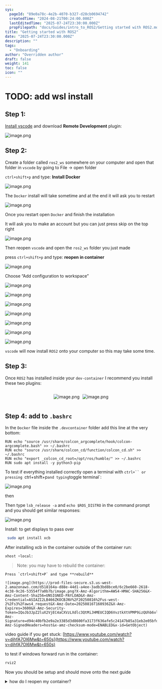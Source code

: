 ```yaml
---
sys:
  pageId: "89e0a78c-4e2b-4070-b327-d28cb0694742"
  createdTime: "2024-08-21T00:24:00.000Z"
  lastEditedTime: "2025-07-24T23:30:00.000Z"
  propFilepath: "docs/Guides/intro_to_ROS2/Getting started with ROS2.md"
title: "Getting started with ROS2"
date: "2025-07-24T23:30:00.000Z"
description: ""
tags:
  - "Onboarding"
author: "Overridden author"
draft: false
weight: 141
toc: false
icon: ""
---
```


# TODO: add wsl install

## Step 1:

[Install vscode](https://code.visualstudio.com/download) and download **Remote Development** plugin:

![image.png](https://prod-files-secure.s3.us-west-2.amazonaws.com/d518164a-d88e-44d1-a4ee-3adb3bd8bce0/efb52993-1881-4a40-b95e-6f020334f022/image.png?X-Amz-Algorithm=AWS4-HMAC-SHA256&X-Amz-Content-Sha256=UNSIGNED-PAYLOAD&X-Amz-Credential=ASIAZI2LB466YTAROBKF%2F20250816%2Fus-west-2%2Fs3%2Faws4_request&X-Amz-Date=20250816T160930Z&X-Amz-Expires=3600&X-Amz-Security-Token=IQoJb3JpZ2luX2VjEC4aCXVzLXdlc3QtMiJIMEYCIQCtAZ8UYhWaOybrGYLiuivGH9MZC6zhlOv5G1S4dO1SWQIhAOzRmyO8aNTK8mYT2XdtI57Txd8miaQl9ItXsOW1qJ4%2FKv8DCHcQABoMNjM3NDIzMTgzODA1IgwMG49W4d5hPXaSUGEq3AMI1V3BnAs2dTZkwwqZXW6XD7djx%2B3j2cbP1BcQeoVUo7qrscLVDpI6DdKlrbW02xcySmgTYql%2B3N7rXHjq6H4iwe7SK3mUQBOwLcCrD8sXl6XezHAO1z8ySnS4gnutljlwPKdkKgW2TkX6pDCBZUbWkbVJFqrYJbYcuyZZ%2BiZG0NNeu%2FkjpyrP8DB0uLSJ4E%2FV2saDeXI1z%2Fj5peouuG0p8oI9DQVBo9iQceVHpA6AiPU0dUAR6qXSLhkUyD2TarIHWB6EGYN18T%2BFOfKqV00oJD9GR05oWyByYnHMQ84kh12JbL5sQN69ILxYiv5N1cGmyOdqq6MecsJIlv%2BBMMXYXfi4x91OuxXc350UuGp7AD3CYK4bS%2B1ZLdau50iAys2wMOxzbcocBsT6IBAAqX0kdQMTS0NlWOpxBmlVvUn%2BsySzOUAus9Qu0WqoHUAB2D4px2FcOXQ0INHIcqi%2FRlTRoawJfhdXj3H9nyTLcuBp4E3QjyLvvo%2FZmq1cVZVV3tXgZcyC6C2Qrb3Hh6h2rKoajiue77913pvIoILjwlpazP0wSRmPH7D4Co1CidSLbrpAGAq7SSG9XZG6S%2FPIR0R0CFE1Z75wi7eVpJZopi10RxpLroZqSWrm5BGknzDwmYLFBjqkAdys2yL3wiB3Rk99OJk8Kd9o1GaxjECx99wBg3nSQAE00dVp78HIr053bEOj%2FBnYS%2FgCc%2BRvZfup0ENenARaperXop0F0BA3HwAz87JwYQy%2FT9XsyG2CNlVRsrvm4EXSEKu5Gkt5%2Fop9u%2Bp79vSmKxzKvlojmGgahnAvnOjYdFdkQLDXbjbpoZ3h2oB%2FG06t24JwTjCSFqmCJSPFGCpmGElxgicy&X-Amz-Signature=b989564ee77c844721400dbf53b62e5267d23bcae0ba72d1558f7385308fe2c9&X-Amz-SignedHeaders=host&x-amz-checksum-mode=ENABLED&x-id=GetObject)

## Step 2:

Create a folder called `ros2_ws` somewhere on your computer and open that folder in `vscode` by going to File → open folder 

`ctrl+shift+p` and type: **Install Docker**

![image.png](https://prod-files-secure.s3.us-west-2.amazonaws.com/d518164a-d88e-44d1-a4ee-3adb3bd8bce0/2269dc0e-1cd5-47ff-bceb-c04ad9b2eab0/image.png?X-Amz-Algorithm=AWS4-HMAC-SHA256&X-Amz-Content-Sha256=UNSIGNED-PAYLOAD&X-Amz-Credential=ASIAZI2LB466YTAROBKF%2F20250816%2Fus-west-2%2Fs3%2Faws4_request&X-Amz-Date=20250816T160930Z&X-Amz-Expires=3600&X-Amz-Security-Token=IQoJb3JpZ2luX2VjEC4aCXVzLXdlc3QtMiJIMEYCIQCtAZ8UYhWaOybrGYLiuivGH9MZC6zhlOv5G1S4dO1SWQIhAOzRmyO8aNTK8mYT2XdtI57Txd8miaQl9ItXsOW1qJ4%2FKv8DCHcQABoMNjM3NDIzMTgzODA1IgwMG49W4d5hPXaSUGEq3AMI1V3BnAs2dTZkwwqZXW6XD7djx%2B3j2cbP1BcQeoVUo7qrscLVDpI6DdKlrbW02xcySmgTYql%2B3N7rXHjq6H4iwe7SK3mUQBOwLcCrD8sXl6XezHAO1z8ySnS4gnutljlwPKdkKgW2TkX6pDCBZUbWkbVJFqrYJbYcuyZZ%2BiZG0NNeu%2FkjpyrP8DB0uLSJ4E%2FV2saDeXI1z%2Fj5peouuG0p8oI9DQVBo9iQceVHpA6AiPU0dUAR6qXSLhkUyD2TarIHWB6EGYN18T%2BFOfKqV00oJD9GR05oWyByYnHMQ84kh12JbL5sQN69ILxYiv5N1cGmyOdqq6MecsJIlv%2BBMMXYXfi4x91OuxXc350UuGp7AD3CYK4bS%2B1ZLdau50iAys2wMOxzbcocBsT6IBAAqX0kdQMTS0NlWOpxBmlVvUn%2BsySzOUAus9Qu0WqoHUAB2D4px2FcOXQ0INHIcqi%2FRlTRoawJfhdXj3H9nyTLcuBp4E3QjyLvvo%2FZmq1cVZVV3tXgZcyC6C2Qrb3Hh6h2rKoajiue77913pvIoILjwlpazP0wSRmPH7D4Co1CidSLbrpAGAq7SSG9XZG6S%2FPIR0R0CFE1Z75wi7eVpJZopi10RxpLroZqSWrm5BGknzDwmYLFBjqkAdys2yL3wiB3Rk99OJk8Kd9o1GaxjECx99wBg3nSQAE00dVp78HIr053bEOj%2FBnYS%2FgCc%2BRvZfup0ENenARaperXop0F0BA3HwAz87JwYQy%2FT9XsyG2CNlVRsrvm4EXSEKu5Gkt5%2Fop9u%2Bp79vSmKxzKvlojmGgahnAvnOjYdFdkQLDXbjbpoZ3h2oB%2FG06t24JwTjCSFqmCJSPFGCpmGElxgicy&X-Amz-Signature=1428f91b309ab151e832fcc9410e8963723cd777eb031f0eac3333250239f8b1&X-Amz-SignedHeaders=host&x-amz-checksum-mode=ENABLED&x-id=GetObject)

The `Docker` install will take sometime and at the end it will ask you to restart

![image.png](https://prod-files-secure.s3.us-west-2.amazonaws.com/d518164a-d88e-44d1-a4ee-3adb3bd8bce0/ed233f78-be33-4b1f-b89c-9c346c0e961e/image.png?X-Amz-Algorithm=AWS4-HMAC-SHA256&X-Amz-Content-Sha256=UNSIGNED-PAYLOAD&X-Amz-Credential=ASIAZI2LB466YTAROBKF%2F20250816%2Fus-west-2%2Fs3%2Faws4_request&X-Amz-Date=20250816T160930Z&X-Amz-Expires=3600&X-Amz-Security-Token=IQoJb3JpZ2luX2VjEC4aCXVzLXdlc3QtMiJIMEYCIQCtAZ8UYhWaOybrGYLiuivGH9MZC6zhlOv5G1S4dO1SWQIhAOzRmyO8aNTK8mYT2XdtI57Txd8miaQl9ItXsOW1qJ4%2FKv8DCHcQABoMNjM3NDIzMTgzODA1IgwMG49W4d5hPXaSUGEq3AMI1V3BnAs2dTZkwwqZXW6XD7djx%2B3j2cbP1BcQeoVUo7qrscLVDpI6DdKlrbW02xcySmgTYql%2B3N7rXHjq6H4iwe7SK3mUQBOwLcCrD8sXl6XezHAO1z8ySnS4gnutljlwPKdkKgW2TkX6pDCBZUbWkbVJFqrYJbYcuyZZ%2BiZG0NNeu%2FkjpyrP8DB0uLSJ4E%2FV2saDeXI1z%2Fj5peouuG0p8oI9DQVBo9iQceVHpA6AiPU0dUAR6qXSLhkUyD2TarIHWB6EGYN18T%2BFOfKqV00oJD9GR05oWyByYnHMQ84kh12JbL5sQN69ILxYiv5N1cGmyOdqq6MecsJIlv%2BBMMXYXfi4x91OuxXc350UuGp7AD3CYK4bS%2B1ZLdau50iAys2wMOxzbcocBsT6IBAAqX0kdQMTS0NlWOpxBmlVvUn%2BsySzOUAus9Qu0WqoHUAB2D4px2FcOXQ0INHIcqi%2FRlTRoawJfhdXj3H9nyTLcuBp4E3QjyLvvo%2FZmq1cVZVV3tXgZcyC6C2Qrb3Hh6h2rKoajiue77913pvIoILjwlpazP0wSRmPH7D4Co1CidSLbrpAGAq7SSG9XZG6S%2FPIR0R0CFE1Z75wi7eVpJZopi10RxpLroZqSWrm5BGknzDwmYLFBjqkAdys2yL3wiB3Rk99OJk8Kd9o1GaxjECx99wBg3nSQAE00dVp78HIr053bEOj%2FBnYS%2FgCc%2BRvZfup0ENenARaperXop0F0BA3HwAz87JwYQy%2FT9XsyG2CNlVRsrvm4EXSEKu5Gkt5%2Fop9u%2Bp79vSmKxzKvlojmGgahnAvnOjYdFdkQLDXbjbpoZ3h2oB%2FG06t24JwTjCSFqmCJSPFGCpmGElxgicy&X-Amz-Signature=399c50e7777b7e08a54597143db09f189f7a316c1b0238a104004abc2c174738&X-Amz-SignedHeaders=host&x-amz-checksum-mode=ENABLED&x-id=GetObject)

Once you restart open `Docker` and finish the installation

It will ask you to make an account but you can just press skip on the top right

![image.png](https://prod-files-secure.s3.us-west-2.amazonaws.com/d518164a-d88e-44d1-a4ee-3adb3bd8bce0/21010ad9-1659-4fd9-9f59-9932a09b2a3d/image.png?X-Amz-Algorithm=AWS4-HMAC-SHA256&X-Amz-Content-Sha256=UNSIGNED-PAYLOAD&X-Amz-Credential=ASIAZI2LB466YTAROBKF%2F20250816%2Fus-west-2%2Fs3%2Faws4_request&X-Amz-Date=20250816T160930Z&X-Amz-Expires=3600&X-Amz-Security-Token=IQoJb3JpZ2luX2VjEC4aCXVzLXdlc3QtMiJIMEYCIQCtAZ8UYhWaOybrGYLiuivGH9MZC6zhlOv5G1S4dO1SWQIhAOzRmyO8aNTK8mYT2XdtI57Txd8miaQl9ItXsOW1qJ4%2FKv8DCHcQABoMNjM3NDIzMTgzODA1IgwMG49W4d5hPXaSUGEq3AMI1V3BnAs2dTZkwwqZXW6XD7djx%2B3j2cbP1BcQeoVUo7qrscLVDpI6DdKlrbW02xcySmgTYql%2B3N7rXHjq6H4iwe7SK3mUQBOwLcCrD8sXl6XezHAO1z8ySnS4gnutljlwPKdkKgW2TkX6pDCBZUbWkbVJFqrYJbYcuyZZ%2BiZG0NNeu%2FkjpyrP8DB0uLSJ4E%2FV2saDeXI1z%2Fj5peouuG0p8oI9DQVBo9iQceVHpA6AiPU0dUAR6qXSLhkUyD2TarIHWB6EGYN18T%2BFOfKqV00oJD9GR05oWyByYnHMQ84kh12JbL5sQN69ILxYiv5N1cGmyOdqq6MecsJIlv%2BBMMXYXfi4x91OuxXc350UuGp7AD3CYK4bS%2B1ZLdau50iAys2wMOxzbcocBsT6IBAAqX0kdQMTS0NlWOpxBmlVvUn%2BsySzOUAus9Qu0WqoHUAB2D4px2FcOXQ0INHIcqi%2FRlTRoawJfhdXj3H9nyTLcuBp4E3QjyLvvo%2FZmq1cVZVV3tXgZcyC6C2Qrb3Hh6h2rKoajiue77913pvIoILjwlpazP0wSRmPH7D4Co1CidSLbrpAGAq7SSG9XZG6S%2FPIR0R0CFE1Z75wi7eVpJZopi10RxpLroZqSWrm5BGknzDwmYLFBjqkAdys2yL3wiB3Rk99OJk8Kd9o1GaxjECx99wBg3nSQAE00dVp78HIr053bEOj%2FBnYS%2FgCc%2BRvZfup0ENenARaperXop0F0BA3HwAz87JwYQy%2FT9XsyG2CNlVRsrvm4EXSEKu5Gkt5%2Fop9u%2Bp79vSmKxzKvlojmGgahnAvnOjYdFdkQLDXbjbpoZ3h2oB%2FG06t24JwTjCSFqmCJSPFGCpmGElxgicy&X-Amz-Signature=5f39afcea32cff799f94a3462f94f8a0209ea355681c137d5fb723d18a1b06d3&X-Amz-SignedHeaders=host&x-amz-checksum-mode=ENABLED&x-id=GetObject)

Then reopen `vscode` and open the `ros2_ws` folder you just made

press `ctrl+shift+p` and type: **reopen in container**

![image.png](https://prod-files-secure.s3.us-west-2.amazonaws.com/d518164a-d88e-44d1-a4ee-3adb3bd8bce0/4e93b8c2-41ad-488c-8095-c74205196118/image.png?X-Amz-Algorithm=AWS4-HMAC-SHA256&X-Amz-Content-Sha256=UNSIGNED-PAYLOAD&X-Amz-Credential=ASIAZI2LB466YTAROBKF%2F20250816%2Fus-west-2%2Fs3%2Faws4_request&X-Amz-Date=20250816T160930Z&X-Amz-Expires=3600&X-Amz-Security-Token=IQoJb3JpZ2luX2VjEC4aCXVzLXdlc3QtMiJIMEYCIQCtAZ8UYhWaOybrGYLiuivGH9MZC6zhlOv5G1S4dO1SWQIhAOzRmyO8aNTK8mYT2XdtI57Txd8miaQl9ItXsOW1qJ4%2FKv8DCHcQABoMNjM3NDIzMTgzODA1IgwMG49W4d5hPXaSUGEq3AMI1V3BnAs2dTZkwwqZXW6XD7djx%2B3j2cbP1BcQeoVUo7qrscLVDpI6DdKlrbW02xcySmgTYql%2B3N7rXHjq6H4iwe7SK3mUQBOwLcCrD8sXl6XezHAO1z8ySnS4gnutljlwPKdkKgW2TkX6pDCBZUbWkbVJFqrYJbYcuyZZ%2BiZG0NNeu%2FkjpyrP8DB0uLSJ4E%2FV2saDeXI1z%2Fj5peouuG0p8oI9DQVBo9iQceVHpA6AiPU0dUAR6qXSLhkUyD2TarIHWB6EGYN18T%2BFOfKqV00oJD9GR05oWyByYnHMQ84kh12JbL5sQN69ILxYiv5N1cGmyOdqq6MecsJIlv%2BBMMXYXfi4x91OuxXc350UuGp7AD3CYK4bS%2B1ZLdau50iAys2wMOxzbcocBsT6IBAAqX0kdQMTS0NlWOpxBmlVvUn%2BsySzOUAus9Qu0WqoHUAB2D4px2FcOXQ0INHIcqi%2FRlTRoawJfhdXj3H9nyTLcuBp4E3QjyLvvo%2FZmq1cVZVV3tXgZcyC6C2Qrb3Hh6h2rKoajiue77913pvIoILjwlpazP0wSRmPH7D4Co1CidSLbrpAGAq7SSG9XZG6S%2FPIR0R0CFE1Z75wi7eVpJZopi10RxpLroZqSWrm5BGknzDwmYLFBjqkAdys2yL3wiB3Rk99OJk8Kd9o1GaxjECx99wBg3nSQAE00dVp78HIr053bEOj%2FBnYS%2FgCc%2BRvZfup0ENenARaperXop0F0BA3HwAz87JwYQy%2FT9XsyG2CNlVRsrvm4EXSEKu5Gkt5%2Fop9u%2Bp79vSmKxzKvlojmGgahnAvnOjYdFdkQLDXbjbpoZ3h2oB%2FG06t24JwTjCSFqmCJSPFGCpmGElxgicy&X-Amz-Signature=7541af0b8222240041bde939f58dc75ca84716cd426364a2a8c9e228d8123e8d&X-Amz-SignedHeaders=host&x-amz-checksum-mode=ENABLED&x-id=GetObject)

Choose “Add configuration to workspace”

![image.png](https://prod-files-secure.s3.us-west-2.amazonaws.com/d518164a-d88e-44d1-a4ee-3adb3bd8bce0/9560b282-5060-4989-ba37-97e7b2c22476/image.png?X-Amz-Algorithm=AWS4-HMAC-SHA256&X-Amz-Content-Sha256=UNSIGNED-PAYLOAD&X-Amz-Credential=ASIAZI2LB466YTAROBKF%2F20250816%2Fus-west-2%2Fs3%2Faws4_request&X-Amz-Date=20250816T160930Z&X-Amz-Expires=3600&X-Amz-Security-Token=IQoJb3JpZ2luX2VjEC4aCXVzLXdlc3QtMiJIMEYCIQCtAZ8UYhWaOybrGYLiuivGH9MZC6zhlOv5G1S4dO1SWQIhAOzRmyO8aNTK8mYT2XdtI57Txd8miaQl9ItXsOW1qJ4%2FKv8DCHcQABoMNjM3NDIzMTgzODA1IgwMG49W4d5hPXaSUGEq3AMI1V3BnAs2dTZkwwqZXW6XD7djx%2B3j2cbP1BcQeoVUo7qrscLVDpI6DdKlrbW02xcySmgTYql%2B3N7rXHjq6H4iwe7SK3mUQBOwLcCrD8sXl6XezHAO1z8ySnS4gnutljlwPKdkKgW2TkX6pDCBZUbWkbVJFqrYJbYcuyZZ%2BiZG0NNeu%2FkjpyrP8DB0uLSJ4E%2FV2saDeXI1z%2Fj5peouuG0p8oI9DQVBo9iQceVHpA6AiPU0dUAR6qXSLhkUyD2TarIHWB6EGYN18T%2BFOfKqV00oJD9GR05oWyByYnHMQ84kh12JbL5sQN69ILxYiv5N1cGmyOdqq6MecsJIlv%2BBMMXYXfi4x91OuxXc350UuGp7AD3CYK4bS%2B1ZLdau50iAys2wMOxzbcocBsT6IBAAqX0kdQMTS0NlWOpxBmlVvUn%2BsySzOUAus9Qu0WqoHUAB2D4px2FcOXQ0INHIcqi%2FRlTRoawJfhdXj3H9nyTLcuBp4E3QjyLvvo%2FZmq1cVZVV3tXgZcyC6C2Qrb3Hh6h2rKoajiue77913pvIoILjwlpazP0wSRmPH7D4Co1CidSLbrpAGAq7SSG9XZG6S%2FPIR0R0CFE1Z75wi7eVpJZopi10RxpLroZqSWrm5BGknzDwmYLFBjqkAdys2yL3wiB3Rk99OJk8Kd9o1GaxjECx99wBg3nSQAE00dVp78HIr053bEOj%2FBnYS%2FgCc%2BRvZfup0ENenARaperXop0F0BA3HwAz87JwYQy%2FT9XsyG2CNlVRsrvm4EXSEKu5Gkt5%2Fop9u%2Bp79vSmKxzKvlojmGgahnAvnOjYdFdkQLDXbjbpoZ3h2oB%2FG06t24JwTjCSFqmCJSPFGCpmGElxgicy&X-Amz-Signature=f25c140b793ec2aa0c4be68b4648a5710714e3c0f86f5566cd3081c8a6a5e669&X-Amz-SignedHeaders=host&x-amz-checksum-mode=ENABLED&x-id=GetObject)

![image.png](https://prod-files-secure.s3.us-west-2.amazonaws.com/d518164a-d88e-44d1-a4ee-3adb3bd8bce0/2ee63f81-886b-48e8-a553-dc6e5eac99e4/image.png?X-Amz-Algorithm=AWS4-HMAC-SHA256&X-Amz-Content-Sha256=UNSIGNED-PAYLOAD&X-Amz-Credential=ASIAZI2LB466YTAROBKF%2F20250816%2Fus-west-2%2Fs3%2Faws4_request&X-Amz-Date=20250816T160930Z&X-Amz-Expires=3600&X-Amz-Security-Token=IQoJb3JpZ2luX2VjEC4aCXVzLXdlc3QtMiJIMEYCIQCtAZ8UYhWaOybrGYLiuivGH9MZC6zhlOv5G1S4dO1SWQIhAOzRmyO8aNTK8mYT2XdtI57Txd8miaQl9ItXsOW1qJ4%2FKv8DCHcQABoMNjM3NDIzMTgzODA1IgwMG49W4d5hPXaSUGEq3AMI1V3BnAs2dTZkwwqZXW6XD7djx%2B3j2cbP1BcQeoVUo7qrscLVDpI6DdKlrbW02xcySmgTYql%2B3N7rXHjq6H4iwe7SK3mUQBOwLcCrD8sXl6XezHAO1z8ySnS4gnutljlwPKdkKgW2TkX6pDCBZUbWkbVJFqrYJbYcuyZZ%2BiZG0NNeu%2FkjpyrP8DB0uLSJ4E%2FV2saDeXI1z%2Fj5peouuG0p8oI9DQVBo9iQceVHpA6AiPU0dUAR6qXSLhkUyD2TarIHWB6EGYN18T%2BFOfKqV00oJD9GR05oWyByYnHMQ84kh12JbL5sQN69ILxYiv5N1cGmyOdqq6MecsJIlv%2BBMMXYXfi4x91OuxXc350UuGp7AD3CYK4bS%2B1ZLdau50iAys2wMOxzbcocBsT6IBAAqX0kdQMTS0NlWOpxBmlVvUn%2BsySzOUAus9Qu0WqoHUAB2D4px2FcOXQ0INHIcqi%2FRlTRoawJfhdXj3H9nyTLcuBp4E3QjyLvvo%2FZmq1cVZVV3tXgZcyC6C2Qrb3Hh6h2rKoajiue77913pvIoILjwlpazP0wSRmPH7D4Co1CidSLbrpAGAq7SSG9XZG6S%2FPIR0R0CFE1Z75wi7eVpJZopi10RxpLroZqSWrm5BGknzDwmYLFBjqkAdys2yL3wiB3Rk99OJk8Kd9o1GaxjECx99wBg3nSQAE00dVp78HIr053bEOj%2FBnYS%2FgCc%2BRvZfup0ENenARaperXop0F0BA3HwAz87JwYQy%2FT9XsyG2CNlVRsrvm4EXSEKu5Gkt5%2Fop9u%2Bp79vSmKxzKvlojmGgahnAvnOjYdFdkQLDXbjbpoZ3h2oB%2FG06t24JwTjCSFqmCJSPFGCpmGElxgicy&X-Amz-Signature=107f9547ae57b5d2e5896a93e79ad5b73abb05486ef14fdbc31510a837462037&X-Amz-SignedHeaders=host&x-amz-checksum-mode=ENABLED&x-id=GetObject)

![image.png](https://prod-files-secure.s3.us-west-2.amazonaws.com/d518164a-d88e-44d1-a4ee-3adb3bd8bce0/e0fd626c-c8b6-4b2c-95d1-fa4c26514504/image.png?X-Amz-Algorithm=AWS4-HMAC-SHA256&X-Amz-Content-Sha256=UNSIGNED-PAYLOAD&X-Amz-Credential=ASIAZI2LB466YTAROBKF%2F20250816%2Fus-west-2%2Fs3%2Faws4_request&X-Amz-Date=20250816T160930Z&X-Amz-Expires=3600&X-Amz-Security-Token=IQoJb3JpZ2luX2VjEC4aCXVzLXdlc3QtMiJIMEYCIQCtAZ8UYhWaOybrGYLiuivGH9MZC6zhlOv5G1S4dO1SWQIhAOzRmyO8aNTK8mYT2XdtI57Txd8miaQl9ItXsOW1qJ4%2FKv8DCHcQABoMNjM3NDIzMTgzODA1IgwMG49W4d5hPXaSUGEq3AMI1V3BnAs2dTZkwwqZXW6XD7djx%2B3j2cbP1BcQeoVUo7qrscLVDpI6DdKlrbW02xcySmgTYql%2B3N7rXHjq6H4iwe7SK3mUQBOwLcCrD8sXl6XezHAO1z8ySnS4gnutljlwPKdkKgW2TkX6pDCBZUbWkbVJFqrYJbYcuyZZ%2BiZG0NNeu%2FkjpyrP8DB0uLSJ4E%2FV2saDeXI1z%2Fj5peouuG0p8oI9DQVBo9iQceVHpA6AiPU0dUAR6qXSLhkUyD2TarIHWB6EGYN18T%2BFOfKqV00oJD9GR05oWyByYnHMQ84kh12JbL5sQN69ILxYiv5N1cGmyOdqq6MecsJIlv%2BBMMXYXfi4x91OuxXc350UuGp7AD3CYK4bS%2B1ZLdau50iAys2wMOxzbcocBsT6IBAAqX0kdQMTS0NlWOpxBmlVvUn%2BsySzOUAus9Qu0WqoHUAB2D4px2FcOXQ0INHIcqi%2FRlTRoawJfhdXj3H9nyTLcuBp4E3QjyLvvo%2FZmq1cVZVV3tXgZcyC6C2Qrb3Hh6h2rKoajiue77913pvIoILjwlpazP0wSRmPH7D4Co1CidSLbrpAGAq7SSG9XZG6S%2FPIR0R0CFE1Z75wi7eVpJZopi10RxpLroZqSWrm5BGknzDwmYLFBjqkAdys2yL3wiB3Rk99OJk8Kd9o1GaxjECx99wBg3nSQAE00dVp78HIr053bEOj%2FBnYS%2FgCc%2BRvZfup0ENenARaperXop0F0BA3HwAz87JwYQy%2FT9XsyG2CNlVRsrvm4EXSEKu5Gkt5%2Fop9u%2Bp79vSmKxzKvlojmGgahnAvnOjYdFdkQLDXbjbpoZ3h2oB%2FG06t24JwTjCSFqmCJSPFGCpmGElxgicy&X-Amz-Signature=7a77ffbad410d5063fe2d90e869912eece929b3e79e195c34cbef9deaf7faf4c&X-Amz-SignedHeaders=host&x-amz-checksum-mode=ENABLED&x-id=GetObject)

![image.png](https://prod-files-secure.s3.us-west-2.amazonaws.com/d518164a-d88e-44d1-a4ee-3adb3bd8bce0/a2e13f50-d2ab-4719-a4c2-7ced634bfc9d/image.png?X-Amz-Algorithm=AWS4-HMAC-SHA256&X-Amz-Content-Sha256=UNSIGNED-PAYLOAD&X-Amz-Credential=ASIAZI2LB466YTAROBKF%2F20250816%2Fus-west-2%2Fs3%2Faws4_request&X-Amz-Date=20250816T160930Z&X-Amz-Expires=3600&X-Amz-Security-Token=IQoJb3JpZ2luX2VjEC4aCXVzLXdlc3QtMiJIMEYCIQCtAZ8UYhWaOybrGYLiuivGH9MZC6zhlOv5G1S4dO1SWQIhAOzRmyO8aNTK8mYT2XdtI57Txd8miaQl9ItXsOW1qJ4%2FKv8DCHcQABoMNjM3NDIzMTgzODA1IgwMG49W4d5hPXaSUGEq3AMI1V3BnAs2dTZkwwqZXW6XD7djx%2B3j2cbP1BcQeoVUo7qrscLVDpI6DdKlrbW02xcySmgTYql%2B3N7rXHjq6H4iwe7SK3mUQBOwLcCrD8sXl6XezHAO1z8ySnS4gnutljlwPKdkKgW2TkX6pDCBZUbWkbVJFqrYJbYcuyZZ%2BiZG0NNeu%2FkjpyrP8DB0uLSJ4E%2FV2saDeXI1z%2Fj5peouuG0p8oI9DQVBo9iQceVHpA6AiPU0dUAR6qXSLhkUyD2TarIHWB6EGYN18T%2BFOfKqV00oJD9GR05oWyByYnHMQ84kh12JbL5sQN69ILxYiv5N1cGmyOdqq6MecsJIlv%2BBMMXYXfi4x91OuxXc350UuGp7AD3CYK4bS%2B1ZLdau50iAys2wMOxzbcocBsT6IBAAqX0kdQMTS0NlWOpxBmlVvUn%2BsySzOUAus9Qu0WqoHUAB2D4px2FcOXQ0INHIcqi%2FRlTRoawJfhdXj3H9nyTLcuBp4E3QjyLvvo%2FZmq1cVZVV3tXgZcyC6C2Qrb3Hh6h2rKoajiue77913pvIoILjwlpazP0wSRmPH7D4Co1CidSLbrpAGAq7SSG9XZG6S%2FPIR0R0CFE1Z75wi7eVpJZopi10RxpLroZqSWrm5BGknzDwmYLFBjqkAdys2yL3wiB3Rk99OJk8Kd9o1GaxjECx99wBg3nSQAE00dVp78HIr053bEOj%2FBnYS%2FgCc%2BRvZfup0ENenARaperXop0F0BA3HwAz87JwYQy%2FT9XsyG2CNlVRsrvm4EXSEKu5Gkt5%2Fop9u%2Bp79vSmKxzKvlojmGgahnAvnOjYdFdkQLDXbjbpoZ3h2oB%2FG06t24JwTjCSFqmCJSPFGCpmGElxgicy&X-Amz-Signature=46636c6b019aafc345049847f66034982bccb659da996aa6a0c9d2ba8fb7b96c&X-Amz-SignedHeaders=host&x-amz-checksum-mode=ENABLED&x-id=GetObject)

![image.png](https://prod-files-secure.s3.us-west-2.amazonaws.com/d518164a-d88e-44d1-a4ee-3adb3bd8bce0/6cc478ad-aaba-4bf7-9fcc-403277ab896c/image.png?X-Amz-Algorithm=AWS4-HMAC-SHA256&X-Amz-Content-Sha256=UNSIGNED-PAYLOAD&X-Amz-Credential=ASIAZI2LB466YTAROBKF%2F20250816%2Fus-west-2%2Fs3%2Faws4_request&X-Amz-Date=20250816T160930Z&X-Amz-Expires=3600&X-Amz-Security-Token=IQoJb3JpZ2luX2VjEC4aCXVzLXdlc3QtMiJIMEYCIQCtAZ8UYhWaOybrGYLiuivGH9MZC6zhlOv5G1S4dO1SWQIhAOzRmyO8aNTK8mYT2XdtI57Txd8miaQl9ItXsOW1qJ4%2FKv8DCHcQABoMNjM3NDIzMTgzODA1IgwMG49W4d5hPXaSUGEq3AMI1V3BnAs2dTZkwwqZXW6XD7djx%2B3j2cbP1BcQeoVUo7qrscLVDpI6DdKlrbW02xcySmgTYql%2B3N7rXHjq6H4iwe7SK3mUQBOwLcCrD8sXl6XezHAO1z8ySnS4gnutljlwPKdkKgW2TkX6pDCBZUbWkbVJFqrYJbYcuyZZ%2BiZG0NNeu%2FkjpyrP8DB0uLSJ4E%2FV2saDeXI1z%2Fj5peouuG0p8oI9DQVBo9iQceVHpA6AiPU0dUAR6qXSLhkUyD2TarIHWB6EGYN18T%2BFOfKqV00oJD9GR05oWyByYnHMQ84kh12JbL5sQN69ILxYiv5N1cGmyOdqq6MecsJIlv%2BBMMXYXfi4x91OuxXc350UuGp7AD3CYK4bS%2B1ZLdau50iAys2wMOxzbcocBsT6IBAAqX0kdQMTS0NlWOpxBmlVvUn%2BsySzOUAus9Qu0WqoHUAB2D4px2FcOXQ0INHIcqi%2FRlTRoawJfhdXj3H9nyTLcuBp4E3QjyLvvo%2FZmq1cVZVV3tXgZcyC6C2Qrb3Hh6h2rKoajiue77913pvIoILjwlpazP0wSRmPH7D4Co1CidSLbrpAGAq7SSG9XZG6S%2FPIR0R0CFE1Z75wi7eVpJZopi10RxpLroZqSWrm5BGknzDwmYLFBjqkAdys2yL3wiB3Rk99OJk8Kd9o1GaxjECx99wBg3nSQAE00dVp78HIr053bEOj%2FBnYS%2FgCc%2BRvZfup0ENenARaperXop0F0BA3HwAz87JwYQy%2FT9XsyG2CNlVRsrvm4EXSEKu5Gkt5%2Fop9u%2Bp79vSmKxzKvlojmGgahnAvnOjYdFdkQLDXbjbpoZ3h2oB%2FG06t24JwTjCSFqmCJSPFGCpmGElxgicy&X-Amz-Signature=b68143ba5db7590e1ac1657f87adcb4d73b264379d50b7b594abe28647190ab0&X-Amz-SignedHeaders=host&x-amz-checksum-mode=ENABLED&x-id=GetObject)

![image.png](https://prod-files-secure.s3.us-west-2.amazonaws.com/d518164a-d88e-44d1-a4ee-3adb3bd8bce0/53255b28-f75e-430f-b9e3-c0ac8577e42b/image.png?X-Amz-Algorithm=AWS4-HMAC-SHA256&X-Amz-Content-Sha256=UNSIGNED-PAYLOAD&X-Amz-Credential=ASIAZI2LB466YTAROBKF%2F20250816%2Fus-west-2%2Fs3%2Faws4_request&X-Amz-Date=20250816T160930Z&X-Amz-Expires=3600&X-Amz-Security-Token=IQoJb3JpZ2luX2VjEC4aCXVzLXdlc3QtMiJIMEYCIQCtAZ8UYhWaOybrGYLiuivGH9MZC6zhlOv5G1S4dO1SWQIhAOzRmyO8aNTK8mYT2XdtI57Txd8miaQl9ItXsOW1qJ4%2FKv8DCHcQABoMNjM3NDIzMTgzODA1IgwMG49W4d5hPXaSUGEq3AMI1V3BnAs2dTZkwwqZXW6XD7djx%2B3j2cbP1BcQeoVUo7qrscLVDpI6DdKlrbW02xcySmgTYql%2B3N7rXHjq6H4iwe7SK3mUQBOwLcCrD8sXl6XezHAO1z8ySnS4gnutljlwPKdkKgW2TkX6pDCBZUbWkbVJFqrYJbYcuyZZ%2BiZG0NNeu%2FkjpyrP8DB0uLSJ4E%2FV2saDeXI1z%2Fj5peouuG0p8oI9DQVBo9iQceVHpA6AiPU0dUAR6qXSLhkUyD2TarIHWB6EGYN18T%2BFOfKqV00oJD9GR05oWyByYnHMQ84kh12JbL5sQN69ILxYiv5N1cGmyOdqq6MecsJIlv%2BBMMXYXfi4x91OuxXc350UuGp7AD3CYK4bS%2B1ZLdau50iAys2wMOxzbcocBsT6IBAAqX0kdQMTS0NlWOpxBmlVvUn%2BsySzOUAus9Qu0WqoHUAB2D4px2FcOXQ0INHIcqi%2FRlTRoawJfhdXj3H9nyTLcuBp4E3QjyLvvo%2FZmq1cVZVV3tXgZcyC6C2Qrb3Hh6h2rKoajiue77913pvIoILjwlpazP0wSRmPH7D4Co1CidSLbrpAGAq7SSG9XZG6S%2FPIR0R0CFE1Z75wi7eVpJZopi10RxpLroZqSWrm5BGknzDwmYLFBjqkAdys2yL3wiB3Rk99OJk8Kd9o1GaxjECx99wBg3nSQAE00dVp78HIr053bEOj%2FBnYS%2FgCc%2BRvZfup0ENenARaperXop0F0BA3HwAz87JwYQy%2FT9XsyG2CNlVRsrvm4EXSEKu5Gkt5%2Fop9u%2Bp79vSmKxzKvlojmGgahnAvnOjYdFdkQLDXbjbpoZ3h2oB%2FG06t24JwTjCSFqmCJSPFGCpmGElxgicy&X-Amz-Signature=5780bdd6f40f5a838e835d64d4a1ba6a1c82b296587db1d3ed384ad4da68682e&X-Amz-SignedHeaders=host&x-amz-checksum-mode=ENABLED&x-id=GetObject)

![image.png](https://prod-files-secure.s3.us-west-2.amazonaws.com/d518164a-d88e-44d1-a4ee-3adb3bd8bce0/7c562767-5af9-4ffb-97d1-327bcdf4ee00/image.png?X-Amz-Algorithm=AWS4-HMAC-SHA256&X-Amz-Content-Sha256=UNSIGNED-PAYLOAD&X-Amz-Credential=ASIAZI2LB466YTAROBKF%2F20250816%2Fus-west-2%2Fs3%2Faws4_request&X-Amz-Date=20250816T160930Z&X-Amz-Expires=3600&X-Amz-Security-Token=IQoJb3JpZ2luX2VjEC4aCXVzLXdlc3QtMiJIMEYCIQCtAZ8UYhWaOybrGYLiuivGH9MZC6zhlOv5G1S4dO1SWQIhAOzRmyO8aNTK8mYT2XdtI57Txd8miaQl9ItXsOW1qJ4%2FKv8DCHcQABoMNjM3NDIzMTgzODA1IgwMG49W4d5hPXaSUGEq3AMI1V3BnAs2dTZkwwqZXW6XD7djx%2B3j2cbP1BcQeoVUo7qrscLVDpI6DdKlrbW02xcySmgTYql%2B3N7rXHjq6H4iwe7SK3mUQBOwLcCrD8sXl6XezHAO1z8ySnS4gnutljlwPKdkKgW2TkX6pDCBZUbWkbVJFqrYJbYcuyZZ%2BiZG0NNeu%2FkjpyrP8DB0uLSJ4E%2FV2saDeXI1z%2Fj5peouuG0p8oI9DQVBo9iQceVHpA6AiPU0dUAR6qXSLhkUyD2TarIHWB6EGYN18T%2BFOfKqV00oJD9GR05oWyByYnHMQ84kh12JbL5sQN69ILxYiv5N1cGmyOdqq6MecsJIlv%2BBMMXYXfi4x91OuxXc350UuGp7AD3CYK4bS%2B1ZLdau50iAys2wMOxzbcocBsT6IBAAqX0kdQMTS0NlWOpxBmlVvUn%2BsySzOUAus9Qu0WqoHUAB2D4px2FcOXQ0INHIcqi%2FRlTRoawJfhdXj3H9nyTLcuBp4E3QjyLvvo%2FZmq1cVZVV3tXgZcyC6C2Qrb3Hh6h2rKoajiue77913pvIoILjwlpazP0wSRmPH7D4Co1CidSLbrpAGAq7SSG9XZG6S%2FPIR0R0CFE1Z75wi7eVpJZopi10RxpLroZqSWrm5BGknzDwmYLFBjqkAdys2yL3wiB3Rk99OJk8Kd9o1GaxjECx99wBg3nSQAE00dVp78HIr053bEOj%2FBnYS%2FgCc%2BRvZfup0ENenARaperXop0F0BA3HwAz87JwYQy%2FT9XsyG2CNlVRsrvm4EXSEKu5Gkt5%2Fop9u%2Bp79vSmKxzKvlojmGgahnAvnOjYdFdkQLDXbjbpoZ3h2oB%2FG06t24JwTjCSFqmCJSPFGCpmGElxgicy&X-Amz-Signature=3b84a7d27914a5a1a727201f443083e9aae5b2d159432a91c445877acf5f5b61&X-Amz-SignedHeaders=host&x-amz-checksum-mode=ENABLED&x-id=GetObject)

`vscode` will now install `ROS2` onto your computer so this may take some time.

## Step 3:

Once `ROS2` has installed inside your `dev-container` I recommend you install these two plugins:

<div style="display: flex;flex-direction: row; column-gap:10px; max-width: 630px;justify-content: center;">
<div>

![image.png](https://prod-files-secure.s3.us-west-2.amazonaws.com/d518164a-d88e-44d1-a4ee-3adb3bd8bce0/3fc3d550-5a54-4ba1-ba6b-faa01cdb7369/image.png?X-Amz-Algorithm=AWS4-HMAC-SHA256&X-Amz-Content-Sha256=UNSIGNED-PAYLOAD&X-Amz-Credential=ASIAZI2LB46674L4W2NK%2F20250816%2Fus-west-2%2Fs3%2Faws4_request&X-Amz-Date=20250816T160935Z&X-Amz-Expires=3600&X-Amz-Security-Token=IQoJb3JpZ2luX2VjEC4aCXVzLXdlc3QtMiJHMEUCIQCiEhQNLZkivvgIFzMxUiZnuQlJYlKWKk5f49HjnXd6HwIgIshbWTdMHLcuGUczw88eTTIq8ObrwA37y4WgGnX8%2F18q%2FwMIdxAAGgw2Mzc0MjMxODM4MDUiDEBZyAkyvqIsxhwQKyrcAybssEXlfhDej9ZF97xfiqY2dXyUXSoNTSzfTMrEEV6x6rRCXcDsfS14%2FqIQDitABKXWZBBIQJY7gh8cHlSytSMZ%2Bm2EK268l2aZyiE43YszxH3LnRxP7Syz4CM8vsLaremR%2FPCHWK2SNmueW5o95b7JsHw20S4bF1lk1RxFhiyF0BceJ2HRb8DPn8izABPd%2FJdX0ACXdxHq8GwG%2FNYbKovO%2FUVhCvRUXGa%2Bi2eYCcy%2B2n6MmtDifVZ%2FDH%2F1Ty4DBOsfz2rDuX0Gf1e9qx7FhZzMwh%2FTlL%2FefekXXf%2F8SIBrOfJypJ9ODcnxAG2MQabGLOuJ%2B%2Bs7s%2Bh4d3p4Mp%2BOdgnNEcO97Pe1KaGd3HaXuHsTiF74pHxCAMG6UWKI9JFT8RC49h6t0o2w9vC0EKX5tLTs0cMY7Nu1UMoT82UNPUHoPR24AnkMQAC1NkyyRmBkU4fbwRvFBdtm9OtrNanNB0aovFJiH2lButcPhkYGmvJ0X42p9R9FMe7Zts1MjPlCHE%2F5QFj8D3LfLAKmz1icKUMyiCdXz3GfSowth%2BdNocjDrG5luUPzMm4k6kKSm2qsjg6nhoE8vPy%2FYybbq4BBLH8vafGZl1rK9kgkNPI7Tc1ny0iXwBo11yPp5KqvMLqbgsUGOqUBN1qjZJS%2B9%2FqTRHkYk823RQlRM7LIUYOoUF2k5EpGsSngr4cuKhjZSvsdOfy38NIgHe5s0KAbyzT61lRUFso9qis7tAnmOEB%2F%2BoW9WBhDSgTPASxr3cohprAK6waDXGc3qepkD3%2F1gFRJMQpk5s3v2ARsun%2BbyBZCQQFdD%2BgnbhMGI6iuBIGqAn6wVUbw2i9wfwbH9YYggUQM8irYnE5r9CmAIyZo&X-Amz-Signature=66dee10031a4cabd99b3c5c8c6223546832dcf74be0aa9063eedd53b54ef5385&X-Amz-SignedHeaders=host&x-amz-checksum-mode=ENABLED&x-id=GetObject)

</div>
<div>

![image.png](https://prod-files-secure.s3.us-west-2.amazonaws.com/d518164a-d88e-44d1-a4ee-3adb3bd8bce0/d994cc66-13c2-4093-a5a3-f84cf4601a82/image.png?X-Amz-Algorithm=AWS4-HMAC-SHA256&X-Amz-Content-Sha256=UNSIGNED-PAYLOAD&X-Amz-Credential=ASIAZI2LB46672YAMPPI%2F20250816%2Fus-west-2%2Fs3%2Faws4_request&X-Amz-Date=20250816T160936Z&X-Amz-Expires=3600&X-Amz-Security-Token=IQoJb3JpZ2luX2VjEC4aCXVzLXdlc3QtMiJGMEQCIEm5Eh%2FAhZz9V85BOL4w%2Fo2KI5N3eEQsXyWL3XffuKqwAiA37LKNbQrJElgZM%2FDFdR2na%2BpUsboiHEa1wp1ha028MSr%2FAwh3EAAaDDYzNzQyMzE4MzgwNSIMRB01AonVwWZDXtReKtwDVJ7zkwix8mfQXb%2B4mDInsbO2n2ywBRV%2BbJiYecjSn%2Bh0A12NoWCKtCUsNIPNxWZAQrlJYxaYjCFEk8dRoE6UQX1N8SEYulGDFzhjPVN%2FZi849sy%2BA%2FBh6uB7ULhYdd7Yn4dUJ%2FvnDaTn2HuhcoFSxmMYkapUmpjGLfTHfOuKfLdmWegScC7VBo%2Fy%2Bn0M9AunjBi3AmuizlzyIZn5Xt8i2J1Elsj4Gvew9t0dPV%2BPnowr39fCAYofAvhR%2FFROanWSB3sST6EDgGvHkFFvS2dVLtofGDIIsvs6L5G2ctsd6w1GKC7mnkYqo%2FJy4Ays15QH5sWmBWwSRTTScp6tVjWUfJR5eyrnhsbKkXKEez37E%2B%2Bt0jX87uz2udm6oKcrQmqEMvwCPXsaPuNhDMX%2Bkn7SyPanu%2BD9YLLMN0N%2Fwn4lBMii2X2wCx7FVR4zvKjtrQjOay6tTnz6z8AMLThAhosH6JSwDKA9srZ%2BqtWsn57M5W%2FUuyag%2FVavzlBC8EfEbRnWNVXhuwvQUkX3gChQPoW7XoJnPm7tP4BdE709ErEdcaftRBp8%2FKkRiXrMgaqVH%2FapD9h1BrGDilh47IbnwB3K%2BJfHdUDKiWl%2BvCQfRQsx3hq%2B6BcQHvDeYVJro00wsJiCxQY6pgFdFDLwCPjOlmRBmy6cSrmQJwfRqoNmk9zevmZNEcbMumQctvfOqL4KQCeBW5IeUfH7Axl%2FPa7qf%2F%2BCaeF26Wn98wiKFjLQaN98QSZmy0Hc8h4OJT6WsA5fZwMKdDve0%2Bis2oCrf0hxEQQ%2BW5ddLRmiKLUXPBJ3xCikct1lPXaQL7ol%2BdTUWIEmXv3FquTlpqNbPT%2BrYL%2BTt4oCFr3srKZ5j9R3Eqa1&X-Amz-Signature=ebd41a36dbefb3da4c632493602377f539cda13a1aabfdc8a12ce5bbae965b3d&X-Amz-SignedHeaders=host&x-amz-checksum-mode=ENABLED&x-id=GetObject)

</div>
</div>

## Step 4: add to `.bashrc`

In the `Docker` file inside the `.devcontainer` folder add this line at the very bottom: 

```docker
RUN echo "source /usr/share/colcon_argcomplete/hook/colcon-argcomplete.bash" >> ~/.bashrc
RUN echo "source /usr/share/colcon_cd/function/colcon_cd.sh" >> ~/.bashrc
RUN echo "export _colcon_cd_root=/opt/ros/humble/" >> ~/.bashrc
RUN sudo apt install -y python3-pip 
```

To test if everything installed correctly open a terminal with `ctrl+`` or pressing `ctrl+shift+p` and typing `toggle terminal`:

![image.png](https://prod-files-secure.s3.us-west-2.amazonaws.com/d518164a-d88e-44d1-a4ee-3adb3bd8bce0/6a4943d8-b04e-4c02-9a58-775f3384d1a5/image.png?X-Amz-Algorithm=AWS4-HMAC-SHA256&X-Amz-Content-Sha256=UNSIGNED-PAYLOAD&X-Amz-Credential=ASIAZI2LB466YTAROBKF%2F20250816%2Fus-west-2%2Fs3%2Faws4_request&X-Amz-Date=20250816T160930Z&X-Amz-Expires=3600&X-Amz-Security-Token=IQoJb3JpZ2luX2VjEC4aCXVzLXdlc3QtMiJIMEYCIQCtAZ8UYhWaOybrGYLiuivGH9MZC6zhlOv5G1S4dO1SWQIhAOzRmyO8aNTK8mYT2XdtI57Txd8miaQl9ItXsOW1qJ4%2FKv8DCHcQABoMNjM3NDIzMTgzODA1IgwMG49W4d5hPXaSUGEq3AMI1V3BnAs2dTZkwwqZXW6XD7djx%2B3j2cbP1BcQeoVUo7qrscLVDpI6DdKlrbW02xcySmgTYql%2B3N7rXHjq6H4iwe7SK3mUQBOwLcCrD8sXl6XezHAO1z8ySnS4gnutljlwPKdkKgW2TkX6pDCBZUbWkbVJFqrYJbYcuyZZ%2BiZG0NNeu%2FkjpyrP8DB0uLSJ4E%2FV2saDeXI1z%2Fj5peouuG0p8oI9DQVBo9iQceVHpA6AiPU0dUAR6qXSLhkUyD2TarIHWB6EGYN18T%2BFOfKqV00oJD9GR05oWyByYnHMQ84kh12JbL5sQN69ILxYiv5N1cGmyOdqq6MecsJIlv%2BBMMXYXfi4x91OuxXc350UuGp7AD3CYK4bS%2B1ZLdau50iAys2wMOxzbcocBsT6IBAAqX0kdQMTS0NlWOpxBmlVvUn%2BsySzOUAus9Qu0WqoHUAB2D4px2FcOXQ0INHIcqi%2FRlTRoawJfhdXj3H9nyTLcuBp4E3QjyLvvo%2FZmq1cVZVV3tXgZcyC6C2Qrb3Hh6h2rKoajiue77913pvIoILjwlpazP0wSRmPH7D4Co1CidSLbrpAGAq7SSG9XZG6S%2FPIR0R0CFE1Z75wi7eVpJZopi10RxpLroZqSWrm5BGknzDwmYLFBjqkAdys2yL3wiB3Rk99OJk8Kd9o1GaxjECx99wBg3nSQAE00dVp78HIr053bEOj%2FBnYS%2FgCc%2BRvZfup0ENenARaperXop0F0BA3HwAz87JwYQy%2FT9XsyG2CNlVRsrvm4EXSEKu5Gkt5%2Fop9u%2Bp79vSmKxzKvlojmGgahnAvnOjYdFdkQLDXbjbpoZ3h2oB%2FG06t24JwTjCSFqmCJSPFGCpmGElxgicy&X-Amz-Signature=00f3f3ed3a59cd150306baa017ed0c782081abd0e3b56bb737bec00e752f11e3&X-Amz-SignedHeaders=host&x-amz-checksum-mode=ENABLED&x-id=GetObject)

then 

Then type `lsb_release -a` and `echo $ROS_DISTRO` in the command prompt and you should get similar responses:

![image.png](https://prod-files-secure.s3.us-west-2.amazonaws.com/d518164a-d88e-44d1-a4ee-3adb3bd8bce0/3e635dec-a805-4e85-8b9e-d000e5b71a4e/image.png?X-Amz-Algorithm=AWS4-HMAC-SHA256&X-Amz-Content-Sha256=UNSIGNED-PAYLOAD&X-Amz-Credential=ASIAZI2LB466YTAROBKF%2F20250816%2Fus-west-2%2Fs3%2Faws4_request&X-Amz-Date=20250816T160930Z&X-Amz-Expires=3600&X-Amz-Security-Token=IQoJb3JpZ2luX2VjEC4aCXVzLXdlc3QtMiJIMEYCIQCtAZ8UYhWaOybrGYLiuivGH9MZC6zhlOv5G1S4dO1SWQIhAOzRmyO8aNTK8mYT2XdtI57Txd8miaQl9ItXsOW1qJ4%2FKv8DCHcQABoMNjM3NDIzMTgzODA1IgwMG49W4d5hPXaSUGEq3AMI1V3BnAs2dTZkwwqZXW6XD7djx%2B3j2cbP1BcQeoVUo7qrscLVDpI6DdKlrbW02xcySmgTYql%2B3N7rXHjq6H4iwe7SK3mUQBOwLcCrD8sXl6XezHAO1z8ySnS4gnutljlwPKdkKgW2TkX6pDCBZUbWkbVJFqrYJbYcuyZZ%2BiZG0NNeu%2FkjpyrP8DB0uLSJ4E%2FV2saDeXI1z%2Fj5peouuG0p8oI9DQVBo9iQceVHpA6AiPU0dUAR6qXSLhkUyD2TarIHWB6EGYN18T%2BFOfKqV00oJD9GR05oWyByYnHMQ84kh12JbL5sQN69ILxYiv5N1cGmyOdqq6MecsJIlv%2BBMMXYXfi4x91OuxXc350UuGp7AD3CYK4bS%2B1ZLdau50iAys2wMOxzbcocBsT6IBAAqX0kdQMTS0NlWOpxBmlVvUn%2BsySzOUAus9Qu0WqoHUAB2D4px2FcOXQ0INHIcqi%2FRlTRoawJfhdXj3H9nyTLcuBp4E3QjyLvvo%2FZmq1cVZVV3tXgZcyC6C2Qrb3Hh6h2rKoajiue77913pvIoILjwlpazP0wSRmPH7D4Co1CidSLbrpAGAq7SSG9XZG6S%2FPIR0R0CFE1Z75wi7eVpJZopi10RxpLroZqSWrm5BGknzDwmYLFBjqkAdys2yL3wiB3Rk99OJk8Kd9o1GaxjECx99wBg3nSQAE00dVp78HIr053bEOj%2FBnYS%2FgCc%2BRvZfup0ENenARaperXop0F0BA3HwAz87JwYQy%2FT9XsyG2CNlVRsrvm4EXSEKu5Gkt5%2Fop9u%2Bp79vSmKxzKvlojmGgahnAvnOjYdFdkQLDXbjbpoZ3h2oB%2FG06t24JwTjCSFqmCJSPFGCpmGElxgicy&X-Amz-Signature=7a4d8edc77dc83c6f52fad6386ae6d661c504923a677bcb59794f3941a5bb873&X-Amz-SignedHeaders=host&x-amz-checksum-mode=ENABLED&x-id=GetObject)

Install:  to get displays to pass over

```bash
 sudo apt install xcb
```

After installing xcb in the container outside of the container run:

```python
xhost +local:
```

> Note: you may have to rebuild the container:

	Press `ctrl+shift+P` and type **rebuild**

	![image.png](https://prod-files-secure.s3.us-west-2.amazonaws.com/d518164a-d88e-44d1-a4ee-3adb3bd8bce0/6c2be660-2618-4c38-9c26-53554f7a0b7b/image.png?X-Amz-Algorithm=AWS4-HMAC-SHA256&X-Amz-Content-Sha256=UNSIGNED-PAYLOAD&X-Amz-Credential=ASIAZI2LB466ZKOCBJNV%2F20250816%2Fus-west-2%2Fs3%2Faws4_request&X-Amz-Date=20250816T160936Z&X-Amz-Expires=3600&X-Amz-Security-Token=IQoJb3JpZ2luX2VjEC4aCXVzLXdlc3QtMiJHMEUCIQD6VvztkXtVPMP9izQUhb6vlHpY%2Bkon4%2FJolebwbR4MzwIgdGiks1xW61krvkR5LGBczRo1nDghYIrzDDp6qyRw%2BPMq%2FwMIdxAAGgw2Mzc0MjMxODM4MDUiDIxmYi9fqov9kLD0MCrcA7eiYC0Z6uWfpyjHlTz4wu4g03uf6KU%2BDMwgB1HKu2t0L3J0SK%2FMQV%2Bwh8blFZnAXI8APkSZzYDNkYuEoz1lWoqdSBYLl2ANjhAms%2FAp3ERfvkKvcuxfL9lw2Y%2FNhRNNMZAIwGuaJPjcRwPn%2BZIUr7mbtInZD9PtZF6EVrorbYqJw4ERV22SZ2HEJrXSYk6bCdU5KHYDXlPodvPYz3oh7TdsKpZY6NOY%2FSS0uFy2oExoOXaHS69Q0YvLORJdrdGlDFXoqF3DQgz0BL5u45n2MP3t212x2Z3d4x4%2FVyhLaUolFbgfuE1vaLJ6d%2Bf9GXwDSEQZnarmbKkBL43nIYeUZBrAC1RVWQs9nkUHlLXPgYPLdC%2Ffqo%2B5eZ1ye0z0nMWNLAwjo5TsbPAUGL4sxwny6Wf836j3C%2BAXNtndP3gP104FSWdO3VYVGshLJvvL%2FK8FOQ4qAYKP03VgnWnYnARv8OJ6TeQCEMhpmR1eNH5e0wYsxc27eX9WjT42%2BvPAKwNtrrZDLcRz9FDmifCBg39XOIA6ITr%2F%2BivEaE2ULObpmkYHxMP5VRzRGRW4Up0YqVPuMGpupzs2mey2TbY%2FXLT%2FEXZWCJECdDy9abhZvlVSODKHRZlmkL2fyquyg1SIMLOdgsUGOqUBlNjW8xB%2FQlYPXGgUCqhGzyQhvB19Q%2FSn2PVr2acI9SLyKcf5Qv3DkZXipPr4kOBu6WH%2BqYUi%2BhFMEeSwgBn0FH8ilTQDbgdXYa1jv9apNVJMAUhApw5XrJz1Rqj0yRs3l5qyzXAKFzHW1TB3mA6HAZSOlhZUPWZV5VR82imIkhaXoqtvaZUIH6L5Yk2EhYErq2hPLASSRpVdtaICWlPckWCCEhix&X-Amz-Signature=d94c40bfb2e9a2e3385d3d8600fa3173f636afe5c24147b85a31eb2e05bfd4d0&X-Amz-SignedHeaders=host&x-amz-checksum-mode=ENABLED&x-id=GetObject)

video guide if you get stuck: [https://www.youtube.com/watch?v=dihfA7Ol6Mw&t=650s](https://www.youtube.com/watch?v=dihfA7Ol6Mw&t=650s)

to test if windows forward run in the container:

```bash
rviz2
```

Now you should be setup and should move onto the next guide 

<details>
      <summary>how do I reopen my container?</summary>
      TODO:
  </details>
